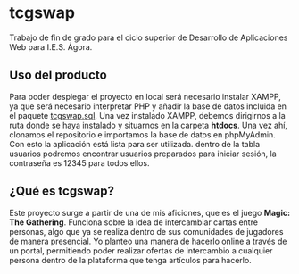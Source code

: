 # tcgswap
Trabajo de fin de grado para el ciclo superior de Desarrollo de Aplicaciones Web para I.E.S. Ágora.

## Uso del producto
Para poder desplegar el proyecto en local será necesario instalar XAMPP, ya que será necesario 
interpretar PHP y añadir la base de datos incluida en el paquete [tcgswap.sql](https://github.com/daesbudev/tcgswap/blob/main/tcgswap.sql).
Una vez instalado XAMPP, debemos dirigirnos a la ruta donde se haya instalado y situarnos 
en la carpeta **htdocs**. Una vez ahí, clonamos el repositorio e importamos la base de datos
en phpMyAdmin.
Con esto la aplicación está lista para ser utilizada. dentro de la tabla usuarios podremos
encontrar usuarios preparados para iniciar sesión, la contraseña es 12345 para todos ellos.

## ¿Qué es tcgswap?
Este proyecto surge a partir de una de mis aficiones, que es el juego **Magic: The
Gathering**. Funciona sobre la idea de intercambiar cartas entre personas, algo que ya
se realiza dentro de sus comunidades de jugadores de manera presencial. Yo planteo
una manera de hacerlo online a través de un portal, permitiendo poder realizar ofertas
de intercambio a cualquier persona dentro de la plataforma que tenga artículos para
hacerlo.

